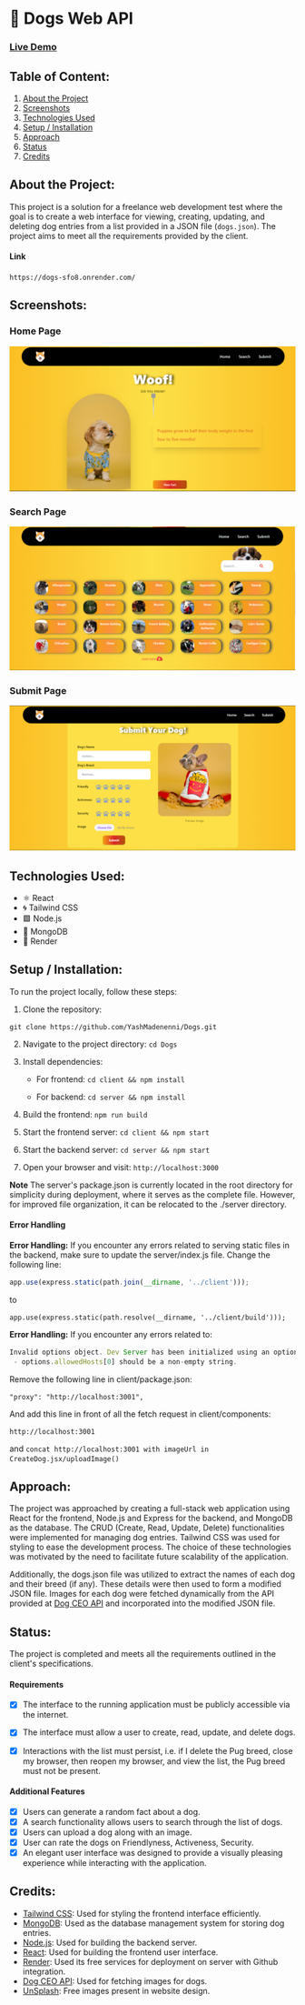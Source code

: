 # 🐶 Dogs Web API

### [Live Demo](https://dogs-sfo8.onrender.com/)

## Table of Content:
1. [About the Project](#about-the-project)
2. [Screenshots](#screenshots)
3. [Technologies Used](#technologies-used)
4. [Setup / Installation](#setup--installation)
5. [Approach](#approach)
6. [Status](#status)
7. [Credits](#credits)

## About the Project:
This project is a solution for a freelance web development test where the goal is to create a web interface for viewing, creating, updating, and deleting dog entries from a list provided in a JSON file (`dogs.json`). The project aims to meet all the requirements provided by the client.

#### Link
`https://dogs-sfo8.onrender.com/`

## Screenshots:

### Home Page
![homepage](https://github.com/YashMadenenni/Dogs/blob/main/home-page.png)

### Search Page
![searchpage](https://github.com/YashMadenenni/Dogs/blob/main/search-page.png)

### Submit Page
![submitpage](https://github.com/YashMadenenni/Dogs/blob/main/submit-page.png)


## Technologies Used:
- ⚛️ React
- 🌀 Tailwind CSS
- 🟩 Node.js
- 🍃 MongoDB
- 🚀 Render

## Setup / Installation:
To run the project locally, follow these steps:
1. Clone the repository: 
```
git clone https://github.com/YashMadenenni/Dogs.git
```
2. Navigate to the project directory: ```cd Dogs```
3. Install dependencies:

   - For frontend: `cd client && npm install`
     
   - For backend: `cd server && npm install`
     
4. Build the frontend: `npm run build`
5. Start the frontend server: `cd client && npm start`
6. Start the backend server: `cd server && npm start`
7. Open your browser and visit: `http://localhost:3000`

**Note**
The server's package.json is currently located in the root directory for simplicity during deployment, where it serves as the complete file. However, for improved file organization, it can be relocated to the ./server directory.

#### Error Handling
**Error Handling:** If you encounter any errors related to serving static files in the backend, make sure to update the server/index.js file. Change the following line:
```javascript
app.use(express.static(path.join(__dirname, '../client')));
```
to
```
app.use(express.static(path.resolve(__dirname, '../client/build')));
```

**Error Handling:**  If you encounter any errors related to:
```javascript
Invalid options object. Dev Server has been initialized using an options object that does not match the API schema.
 - options.allowedHosts[0] should be a non-empty string.
```

Remove the following line in client/package.json:
```
"proxy": "http://localhost:3001",
```
And add this line in front of all the fetch request in client/components:
```
http://localhost:3001
```
and ``concat http://localhost:3001 with imageUrl in CreateDog.jsx/uploadImage()``

## Approach:
The project was approached by creating a full-stack web application using React for the frontend, Node.js and Express for the backend, and MongoDB as the database. The CRUD (Create, Read, Update, Delete) functionalities were implemented for managing dog entries. Tailwind CSS was used for styling to ease the development process. The choice of these technologies was motivated by the need to facilitate future scalability of the application.

Additionally, the dogs.json file was utilized to extract the names of each dog and their breed (if any). These details were then used to form a modified JSON file. Images for each dog were fetched dynamically from the API provided at [Dog CEO API](https://github.com/ElliottLandsborough/dog-ceo-api) and incorporated into the modified JSON file.

## Status:
The project is completed and meets all the requirements outlined in the client's specifications. 

#### Requirements
- [x]  The interface to the running application must be publicly accessible via the internet.
- [x]  The interface must allow a user to create, read, update, and delete dogs.
- [x]  Interactions with the list must persist, i.e. if I delete the Pug breed, close my browser, then reopen my browser, and view the list, the Pug breed must not be present.


#### Additional Features
- [x] Users can generate a random fact about a dog.
- [x] A search functionality allows users to search through the list of dogs.
- [x] Users can upload a dog along with an image.
- [x] User can rate the dogs on Friendlyness, Activeness, Security.
- [x] An elegant user interface was designed to provide a visually pleasing experience while interacting with the application.

## Credits:
- [Tailwind CSS](https://tailwindcss.com/): Used for styling the frontend interface efficiently.
- [MongoDB](https://www.mongodb.com/): Used as the database management system for storing dog entries.
- [Node.js](https://nodejs.org/): Used for building the backend server.
- [React](https://reactjs.org/): Used for building the frontend user interface.
- [Render](https://render.com/): Used its free services for deployment on server with Github integration.
- [Dog CEO API](https://github.com/ElliottLandsborough/dog-ceo-api): Used for fetching images for dogs.
- [UnSplash](https://unsplash.com/): Free images present in website design.
